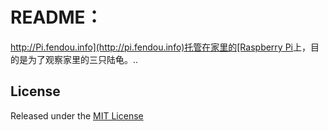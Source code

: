 README：
=======

[http://Pi.fendou.info](http://pi.fendou.info)托管在家里的[Raspberry Pi](http://www.raspberrypi.org)上，目的是为了观察家里的三只陆龟。..


## License

Released under the [MIT License](http://www.opensource.org/licenses/MIT)